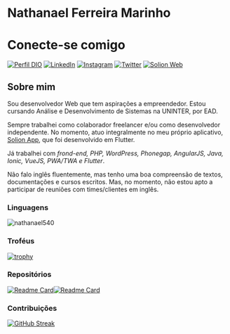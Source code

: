 # Nathanael Ferreira Marinho

# Conecte-se comigo
[![Perfil DIO](https://img.shields.io/badge/PERFIL/DIO-A44DDA?style=for-the-badge&logo=googlechrome&logoColor=fff)](https://www.dio.me/users/themesparatumblrnet)
[![LinkedIn](https://img.shields.io/badge/linkedin-0C66C2?style=for-the-badge&logo=linkedin&logoColor=fff)](https://www.linkedin.com/in/nathanael540/)
[![Instagram](https://img.shields.io/badge/instagram-FD3DA3?style=for-the-badge&logo=instagram&logoColor=fff)](https://www.instagram.com/nathanael540_/)
[![Twitter](https://img.shields.io/badge/twitter-1E9BF0?style=for-the-badge&logo=twitter&logoColor=fff)](https://www.twitter.com/nathanael540/)
[![Solion Web](https://img.shields.io/badge/SOLION-01C9A7?style=for-the-badge&logo=sahibinden&logoColor=fff)](https://www.solion-web.com/)


## Sobre mim
Sou desenvolvedor Web que tem aspirações a empreendedor. Estou cursando Análise e Desenvolvimento de Sistemas na UNINTER, por EAD.

Sempre trabalhei como colaborador freelancer e/ou como desenvolvedor independente. No momento, atuo integralmente no meu próprio aplicativo, [Solion App](https://play.google.com/store/apps/details?id=com.grupos.solion), que foi desenvolvido em Flutter. 

Já trabalhei com *frond-end, PHP, WordPress, Phonegap, AngularJS, Java, Ionic, VueJS, PWA/TWA e Flutter*.

Não falo inglês fluentemente, mas tenho uma boa compreensão de textos, documentações e cursos escritos. Mas, no momento, não estou apto a participar de reuniões com times/clientes em inglês.

### Linguagens
![nathanael540](https://github-readme-stats.vercel.app/api/top-langs?username=nathanael540&show_icons=true&locale=pt-BR)

### Troféus
[![trophy](https://github-profile-trophy.vercel.app/?username=nathanael540&row=1&column=5)](https://github.com/ryo-ma/github-profile-trophy)


### Repositórios
[![Readme Card](https://github-readme-stats.vercel.app/api/pin/?username=nathanael540&repo=admanager_web)](https://github.com/anuraghazra/github-readme-stats)[![Readme Card](https://github-readme-stats.vercel.app/api/pin/?username=nathanael540&repo=agendaulas-autoescola)](https://github.com/anuraghazra/github-readme-stats)
### Contribuições

[![GitHub Streak](https://streak-stats.demolab.com?user=nathanael540&locale=pt_BR&date_format=j%2Fn%5B%2FY%5D)](https://git.io/streak-stats)